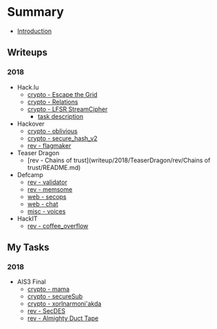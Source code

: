 # Summary

* [Introduction](README.md)

## Writeups

### 2018
* Hack.lu
    * [crypto - Escape the Grid](writeup/2018/Hack.lu/crypto/escape/README.md)
    * [crypto - Relations](writeup/2018/Hack.lu/crypto/relation/README.md)
    * [crypto - LFSR StreamCipher](writeup/2018/Hack.lu/crypto/lfsr/README.md)
        * [task description](writeup/2018/Hack.lu/crypto/lfsr/task.md)
* Hackover
    * [crypto - oblivious](writeup/2018/HackOver/crypto/oblivious/README.md)
    * [crypto - secure_hash_v2](writeup/2018/HackOver/crypto/secure_hash_v2/README.md)
    * [rev - flagmaker](writeup/2018/HackOver/rev/flagmaker/README.md)
* Teaser Dragon
    * [rev - Chains of trust](writeup/2018/TeaserDragon/rev/Chains of trust/README.md)
* Defcamp
    * [rev - validator](writeup/2018/defcamp/rev/validator/README.md)
    * [rev - memsome](writeup/2018/defcamp/rev/memsome/README.md)
    * [web - secops](writeup/2018/defcamp/web/secops/README.md)
    * [web - chat](writeup/2018/defcamp/web/chat/README.md)
    * [misc - voices](writeup/2018/defcamp/misc/voices/README.md)
* HackIT
    * [rev - coffee_overflow](writeup/2018/HackIT/coffee_overflow/README.md)



## My Tasks

### 2018
* AIS3 Final
    * [crypto - mama](tasks/2018/ais3Final/crypto/100-mama/README.md)
    * [crypto - secureSub](tasks/2018/ais3Final/crypto/200-secureSub/README.md)
    * [crypto - xorlnarmoni'akda](tasks/2018/ais3Final/crypto/300-xorlnarmoni'akda/README.md)
    * [rev - SecDES](tasks/2018/ais3Final/rev/100-SecDES/README.md)
    * [rev - Almighty Duct Tape](tasks/2018/ais3Final/rev/200-AlmightyDuctTape/README.md)
